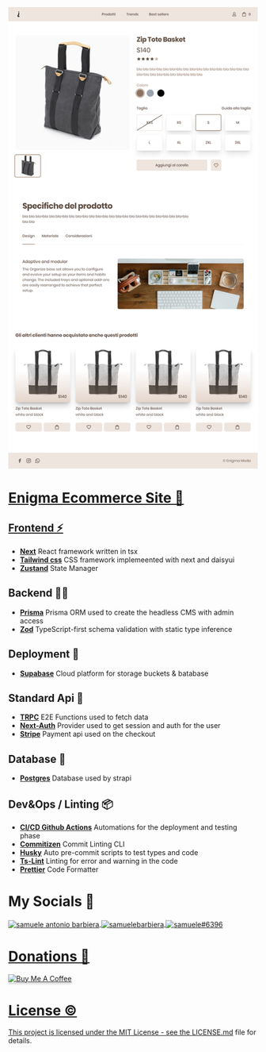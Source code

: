 <p align="center">
<a href=""><img src="./ui/ProductGallery.png" width="auto" height="auto"/></Link>
</p>

# Enigma Ecommerce Site 🔮

## Frontend ⚡

-   [**Next**](https://nextjs.org/) React framework written in tsx
-   [**Tailwind css**](https://tailwindcss.com/) CSS framework implemeented with next and daisyui
-   [**Zustand**](https://zustand-demo.pmnd.rs/) State Manager

## Backend 👨‍💻

-   [**Prisma**](https://www.prisma.io/) Prisma ORM used to create the headless CMS with admin access
-   [**Zod**](https://zod.dev/) TypeScript-first schema validation with static type inference

## Deployment 🚧

-   [**Supabase**](https://supabase.com/) Cloud platform for storage buckets & batabase

## Standard Api 🎯

-   [**TRPC**](https://trpc.io/) E2E Functions used to fetch data
-   [**Next-Auth**](https://next-auth.js.org/) Provider used to get session and auth for the user
-   [**Stripe**](https://stripe.com/) Payment api used on the checkout

## Database 🧱

-   [**Postgres**](https://www.postgresql.org/) Database used by strapi

## Dev&Ops / Linting 📦

-   [**CI/CD Github Actions**](https://docs.github.com/en/actions) Automations for the deployment and testing phase
-   [**Commitizen**](https://github.com/commitizen/cz-cli) Commit Linting CLI
-   [**Husky**](https://typicode.github.io/husky/#/) Auto pre-commit scripts to test types and code
-   [**Ts-Lint**](https://typescript-eslint.io/) Linting for error and warning in the code
-   [**Prettier**](https://prettier.io/) Code Formatter

# My Socials 🤳

<p align="left">
<a href="https://www.linkedin.com/in/samuele-antonio-barbiera-bb023320b/" target="blank"><img align="center" src="https://raw.githubusercontent.com/rahuldkjain/github-profile-readme-generator/master/src/images/icons/Social/linked-in-alt.svg" alt="samuele antonio barbiera" height="30" width="40" /></Link>
<a href="https://stackoverflow.com/users/16105959" target="blank"><img align="center" src="https://raw.githubusercontent.com/rahuldkjain/github-profile-readme-generator/master/src/images/icons/Social/stack-overflow.svg" alt="samuelebarbiera" height="30" width="40" /></Link>
<a href="https://discord.gg/2Wj7hmP6Nf" target="blank"><img align="center" src="https://raw.githubusercontent.com/rahuldkjain/github-profile-readme-generator/master/src/images/icons/Social/discord.svg" alt="samuele#6396" height="30" width="40" /></Link>
</p>

# Donations 💸

<p align="left">
  <a href="buymeacoffee.com/?via=samueleb" target="_blank">
    <img src="https://www.buymeacoffee.com/assets/img/custom_images/orange_img.png" alt="Buy Me A Coffee" style="height: 41px !important;width: 174px !important;box-shadow: 0px 3px 2px 0px rgba(190, 190, 190, 0.5) !important;-webkit-box-shadow: 0px 3px 2px 0px rgba(190, 190, 190, 0.5) !important;" >
  </Link>
</p>

# License ©️

This project is licensed under the MIT License - see the [LICENSE.md](LICENSE.md) file for details.
